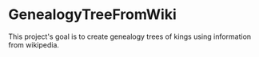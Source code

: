 # GenealogyTreeFromWiki
This project's goal is to create genealogy trees of kings using information from wikipedia.

